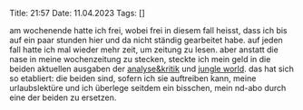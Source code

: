 Title: 21:57
Date: 11.04.2023
Tags: []

am wochenende hatte ich frei, wobei frei in diesem fall heisst, dass ich bis auf ein paar stunden hier und da nicht ständig gearbeitet habe. auf jeden fall hatte ich mal wieder mehr zeit, um zeitung zu lesen. aber anstatt die nase in meine wochenzeitung zu stecken, steckte ich mein geld in die beiden aktuellen ausgaben der [analyse&kritik][ak] und [jungle world][jungle-world]. das hat sich so etabliert: die beiden sind, sofern ich sie auftreiben kann, meine urlaubslektüre und ich überlege seitdem ein bisschen, mein nd-abo durch eine der beiden zu ersetzen.

[ak]: https://www.akweb.de/
[jungle-world]: https://jungle.world/
